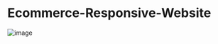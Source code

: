 # Ecommerce-Responsive-Website

![image](https://user-images.githubusercontent.com/92780710/190688819-c24058da-d8ed-4bc7-91cc-f3425dc939c8.png)
